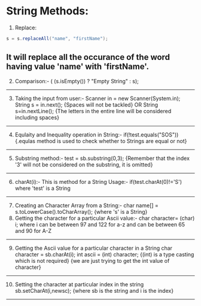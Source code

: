 # String Methods: 


1. Replace: 

```java
s = s.replaceAll("name", "firstName");
```
  
It will replace all the occurance of the word having value 'name' with 'firstName'.
------------------------------------------------------------------------------------------------------------------------------------------
2. Comparison:-
  ( (s.isEmpty()) ? "Empty String" : s);
------------------------------------------------------------------------------------------------------------------------------------------
3. Taking the input from user:-
  Scanner in = new Scanner(System.in);
  String s = in.next(); {Spaces will not be tackled}  OR 
  String s=in.nextLine(); {The letters in the entire line will be considered including spaces}
------------------------------------------------------------------------------------------------------------------------------------------
4. Equlaity and Inequality operation in String:-
  if(!test.equals("SOS")) {.equlas method is used to check whether to Strings are equal or not}
------------------------------------------------------------------------------------------------------------------------------------------
5. Substring method:-
  test = sb.substring(0,3); {Remember that the index '3' will not be considered on the substring, it is omitted}
------------------------------------------------------------------------------------------------------------------------------------------
6. charAt(i):- This is method for a String
  Usage:- if(test.charAt(0)!='S') where 'test' is a String
------------------------------------------------------------------------------------------------------------------------------------------
7. Creating an Character Array from a String:-
  char name[] = s.toLowerCase().toCharArray(); {where 's' is a String}
8. Getting the character for a particular Ascii value:-
  char character= (char) i;
  where i can be between 97 and 122 for a-z and can be between 65 and 90 for A-Z
------------------------------------------------------------------------------------------------------------------------------------------
9. Getting the Ascii value for a particular character in a String
  char character = sb.charAt(i); 
  int ascii = (int) character; {(int) is a type casting which is not required} {we are just trying to get the int value of character}
 ------------------------------------------------------------------------------------------------------------------------------------------  
10. Setting the character at particular index in the string
   sb.setCharAt(i,newsc);  {where sb is the string and i is the index}
-----------------------------------------------------------------------------------------------------------------------------------------









